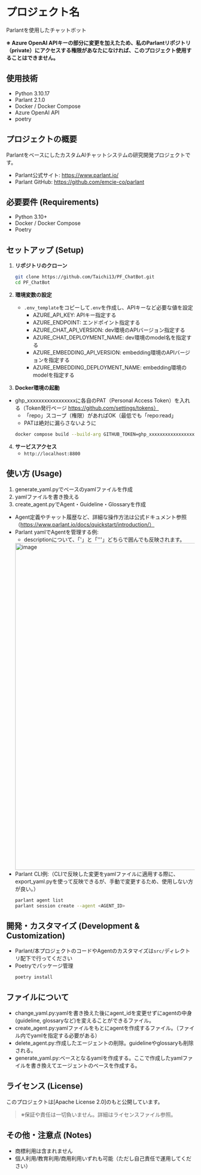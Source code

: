 # プロジェクト名
Parlantを使用したチャットボット

**※ Azure OpenAI APIキーの部分に変更を加えたため、私のParlantリポジトリ（private）にアクセスする権限があなたになければ、このプロジェクト使用することはできません。**

## 使用技術
- Python 3.10.17
- Parlant 2.1.0
- Docker / Docker Compose
- Azure OpenAI API
- poetry

## プロジェクトの概要
ParlantをベースにしたカスタムAIチャットシステムの研究開発プロジェクトです。
- Parlant公式サイト: https://www.parlant.io/
- Parlant GitHub: https://github.com/emcie-co/parlant


## 必要要件 (Requirements)

- Python 3.10+
- Docker / Docker Compose
- Poetry

## セットアップ (Setup)

1. **リポジトリのクローン**
    ```bash
    git clone https://github.com/Taichi13/PF_ChatBot.git
    cd PF_ChatBot
    ```

2. **環境変数の設定**
    - `.env_template`をコピーして`.env`を作成し、APIキーなど必要な値を設定
        - AZURE_API_KEY: APIキー指定する
        - AZURE_ENDPOINT: エンドポイント指定する
        - AZURE_CHAT_API_VERSION: dev環境のAPIバージョン指定する
        - AZURE_CHAT_DEPLOYMENT_NAME: dev環境のmodel名を指定する
        - AZURE_EMBEDDING_API_VERSION: embedding環境のAPIバージョンを指定する
        - AZURE_EMBEDDING_DEPLOYMENT_NAME: embedding環境のmodelを指定する


3. **Docker環境の起動**
- ghp_xxxxxxxxxxxxxxxxxに各自のPAT（Personal Access Token）を入れる（Token発行ページ https://github.com/settings/tokens）
    - 「repo」スコープ（権限）があればOK（最低でも「repo:read」
    - PATは絶対に漏らさないように
    ```bash
    docker compose build --build-arg GITHUB_TOKEN=ghp_xxxxxxxxxxxxxxxxx
    ```

4. **サービスアクセス**
    - `http://localhost:8800`

## 使い方 (Usage)
1. generate_yaml.pyでベースのyamlファイルを作成
2. yamlファイルを書き換える
3. create_agent.pyでAgent・Guideline・Glossaryを作成

- Agent定義やチャット履歴など、詳細な操作方法は公式ドキュメント参照（https://www.parlant.io/docs/quickstart/introduction/）
- Parlant yamlでAgentを管理する例:
    - descriptionについて、「'」と「'''」どちらで囲んでも反映されます。     
  <img width="872" alt="image" src="https://github.com/user-attachments/assets/a5fd8c19-7a9f-4ec7-bcb4-7f581f7243eb" />
- Parlant CLI例:（CLIで反映した変更をyamlファイルに適用する際に、export_yaml.pyを使って反映できるが、手動で変更するため、使用しない方が良い。）
    ```bash
    parlant agent list
    parlant session create --agent <AGENT_ID>
    ```

## 開発・カスタマイズ (Development & Customization)

- Parlant/本プロジェクトのコードやAgentのカスタマイズは`src/`ディレクトリ配下で行ってください
- Poetryでパッケージ管理
    ```bash
    poetry install
    ```
    
## ファイルについて
- change_yaml.py:yamlを書き換えた後にagent_idを変更せずにagentの中身(guideline, glossaryなど)を変えることができるファイル。
- create_agent.py:yamlファイルをもとにagentを作成するファイル。（ファイル内でyamlを指定する必要がある）
- delete_agent.py:作成したエージェントの削除。guidelineやglossaryも削除される。
- generate_yaml.py:ベースとなるyamlを作成する。ここで作成したyamlファイルを書き換えてエージェントのベースを作成する。


## ライセンス (License)

このプロジェクトは[Apache License 2.0]のもと公開しています。

> ※保証や責任は一切負いません。詳細はライセンスファイル参照。

## その他・注意点 (Notes)

- 商標利用は含まれません
- 個人利用/教育利用/商用利用いずれも可能（ただし自己責任で運用してください）
